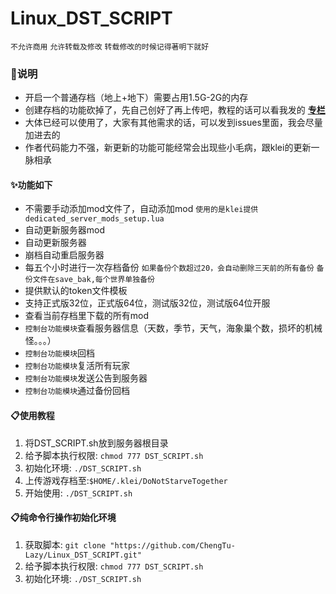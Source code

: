 # Linux_DST_SCRIPT
`不允许商用` `允许转载及修改` `转载修改的时候记得著明下就好`

### 🔔说明

- 开启一个普通存档（地上+地下）需要占用1.5G-2G的内存
- 创建存档的功能砍掉了，先自己创好了再上传吧，教程的话可以看我发的 **[专栏](https://www.bilibili.com/read/cv10822903)**
- 大体已经可以使用了，大家有其他需求的话，可以发到issues里面，我会尽量加进去的
- 作者代码能力不强，新更新的功能可能经常会出现些小毛病，跟klei的更新一脉相承

#### ✨功能如下

- 不需要手动添加mod文件了，自动添加mod  `使用的是klei提供dedicated_server_mods_setup.lua`
- 自动更新服务器mod
- 自动更新服务器
- 崩档自动重启服务器
- 每五个小时进行一次存档备份 `如果备份个数超过20，会自动删除三天前的所有备份` `备份文件在save_bak,每个世界单独备份`
- 提供默认的token文件模板
- 支持正式版32位，正式版64位，测试版32位，测试版64位开服
- 查看当前存档里下载的所有mod
- `控制台功能模块`查看服务器信息（天数，季节，天气，海象巢个数，损坏的机械怪。。。）
- `控制台功能模块`回档
- `控制台功能模块`复活所有玩家
- `控制台功能模块`发送公告到服务器
- `控制台功能模块`通过备份回档

#### 📋使用教程

1. 将DST_SCRIPT.sh放到服务器根目录
2. 给予脚本执行权限: `chmod 777 DST_SCRIPT.sh`
3. 初始化环境: `./DST_SCRIPT.sh`
4. 上传游戏存档至:`$HOME/.klei/DoNotStarveTogether`
5. 开始使用: `./DST_SCRIPT.sh`

#### 📋纯命令行操作初始化环境

1. 获取脚本: `git clone "https://github.com/ChengTu-Lazy/Linux_DST_SCRIPT.git"`
2. 给予脚本执行权限: `chmod 777 DST_SCRIPT.sh`
3. 初始化环境: `./DST_SCRIPT.sh`
